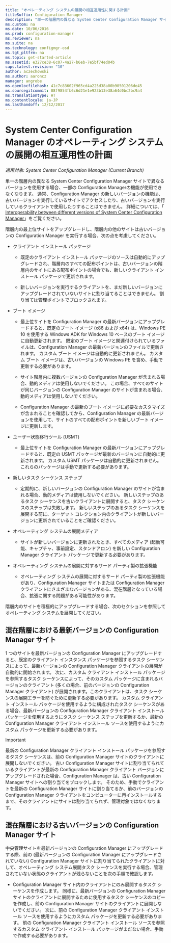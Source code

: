 ```yaml
---
title: "オペレーティング システムの展開の相互運用性に関する計画"
titleSuffix: Configuration Manager
description: "単一の階層内の異なる System Center Configuration Manager サイトで異なるバージョンを使用する場合の相互運用性の問題について理解します。"
ms.custom: na
ms.date: 10/06/2016
ms.prod: configuration-manager
ms.reviewer: na
ms.suite: na
ms.technology: configmgr-osd
ms.tgt_pltfrm: na
ms.topic: get-started-article
ms.assetid: e327ce38-6c07-4a27-b6eb-7e5bf74ed04b
caps.latest.revision: "10"
author: aczechowski
ms.author: aaroncz
manager: angrobe
ms.openlocfilehash: 41c7c83602f965cd4a225d38a00b90501206de45
ms.sourcegitcommit: 08f9854fb6c6d21e1e923b13e38a64d0bc2bc9a4
ms.translationtype: HT
ms.contentlocale: ja-JP
ms.lasthandoff: 12/12/2017
---
```

# <a name="planning-for-operating-system-deployment-interoperability-in-system-center-configuration-manager"></a>System Center Configuration Manager のオペレーティング システムの展開の相互運用性の計画

*適用対象: System Center Configuration Manager (Current Branch)*

単一の階層内の異なる System Center Configuration Manager サイトで異なるバージョンを使用する場合、一部の Configuration Managerの機能が使用できなくなります。 通常、Configuration Manager の新しいバージョンの機能は、古いバージョンを実行しているサイトでアクセスしたり、古いバージョンを実行しているクライアントで使用したりすることはできません。 詳細については、「 [Interoperability between different versions of System Center Configuration Manager](../../core/plan-design/hierarchy/interoperability-between-different-versions.md)」をご覧ください。  

 階層内の最上位サイトをアップグレードし、階層内の他のサイトは古いバージョンの Configuration Manager を実行する場合、次の点を考慮してください。  

-   クライアント インストール パッケージ  

    -   既定のクライアント インストール パッケージのソースは自動的にアップグレードされ、階層内のすべての配布ポイントは、古いバージョンの階層内のサイトにある配布ポイントの場合でも、新しいクライアント インストール パッケージで更新されます。  

    -   新しいバージョンを実行するクライアントを、まだ新しいバージョンにアップグレードされていないサイトに割り当てることはできません。 割り当ては管理ポイントでブロックされます。  

-   ブート イメージ  

    -   最上位サイトを Configuration Manager の最新バージョンにアップグレードすると、既定のブート イメージ (x86 および x64) は、Windows PE 10 を使用する Windows ADK for Windows 10 ベースのブート イメージに自動更新されます。 既定のブート イメージと関連付けられているファイルは、Configuration Manager の最新バージョンのファイルで更新されます。 カスタム ブート イメージは自動的に更新されません。 カスタム ブート イメージは、古いバージョンの Windows PE を含め、手動で更新する必要があります。  

    -   サイト階層内に複数バージョンの Configuration Manager が含まれる場合、動的メディアは使用しないでください。 この場合、すべてのサイトが同じバージョンの Configuration Manager のサイトが含まれる場合、動的メディアは使用しないでください。  

    -   Configuration Manager の最新のブート イメージに必要なカスタマイズが含まれることを確認してから、Configuration Manager の最新バージョンを使用して、サイトのすべての配布ポイントを新しいブート イメージに更新します。  

-   ユーザー状態移行ツール (USMT)  

    -   最上位サイトを Configuration Manager の最新バージョンにアップグレードすると、既定の USMT パッケージが最新のバージョンに自動的に更新されます。 カスタム USMT パッケージは自動的に更新されません。 これらのパッケージは手動で更新する必要があります。  

-   新しいタスク シーケンス ステップ  

    -   定期的に、新しいバージョンの Configuration Manager のサイトが含まれる場合、動的メディアは使用しないでください。 新しいステップのあるタスク シーケンスを古いクライアントに展開すると、タスク シーケンスのステップは失敗します。 新しいステップのあるタスク シーケンスを展開する前に、ターゲット コレクション内のクライアントが新しいバージョンに更新されていることをご確認ください。  

-   オペレーティング システムの展開メディア  

    -   サイトが新しいバージョンに更新されたとき、すべてのメディア (起動可能、キャプチャ、事前設定、スタンドアロン) を新しい Configuration Manager クライアント パッケージで更新する必要があります。  

-   オペレーティング システムの展開に対するサード パーティ製の拡張機能  

    -   オペレーティング システムの展開に対するサード パーティ製の拡張機能があり、Configuration Manager サイトまたは Configuration Manager クライアントにさまざまなバージョンがある、混在階層となっている場合、拡張に関する問題がある可能性があります。  

 階層内のサイトを積極的にアップグレードする場合、次のセクションを参照してオペレーティング システムを展開してください。  

## <a name="latest-version-of-configuration-manager-sites-in-a-mixed-hierarchy"></a>混在階層における最新バージョンの Configuration Manager  サイト  
 1 つのサイトを最新バージョンの Configuration Manager にアップグレードすると、既定のクライアント インスタンス パッケージを参照するタスク シーケンスによって、最新バージョンの Configuration Manager クライアントの展開が自動的に開始されます。 次に、カスタム クライアント インストール パッケージを参照するタスク シーケンスによって、そのカスタム パッケージに含まれるバージョンのクライアント (多くの場合、前のバージョンの Configuration Manager クライアント) が展開されます。このクライアントは、タスク シーケンスの展開エラーを防ぐために更新する必要があります。 カスタム クライアント インストール パッケージを使用するように構成されたタスク シーケンスがある場合、最新バージョンの Configuration Manager クライアント インストール パッケージを使用するようにタスク シーケンス ステップを更新するか、最新の Configuration Manager クライアント インストール ソースを使用するようにカスタム パッケージを更新する必要があります。  

> [!IMPORTANT]  
>  最新の Configuration Manager クライアント インストール パッケージを参照するタスク シーケンスは、前の Configuration Manager サイトのクライアントに展開しないでください。 古い Configuration Manager サイトに割り当てられているクライアントが最新の Configuration Manager クライアント バージョンにアップグレードされた場合、Configuration Manager は、古い Configuration Manager サイトへの割り当てをブロックします。 そのため、手動でクライアントを最新の Configuration Manager サイトに割り当てるか、前のバージョンの Configuration Manager クライアントをコンピューターに再インストールするまで、そのクライアントにサイトは割り当てられず、管理対象ではなくなります。  

## <a name="older-versions-of-configuration-manager-in-a-mixed-hierarchy"></a>混在階層における古いバージョンの Configuration Manager  サイト  
 中央管理サイトを最新バージョンの Configuration Manager にアップグレードする際、前の (最新バージョンの Configuration Manager にアップグレードされていない) Configuration Manager サイトに割り当てられたクライアントに対して、オペレーティング システム展開タスク シーケンスを実行する場合、管理されていない状態のクライアントが残らないことを次の手順で確認します。  

-   Configuration Manager サイト内のクライアントにのみ展開するタスク シーケンスを作成します。 同様に、最新バージョンの Configuration Manager サイトのクライアントに展開するために使用するタスク シーケンスのコピーを作成し、前の Configuration Manager サイトのクライアントに展開しないでください。 次に、前の Configuration Manager クライアント インストール ソースを使用するようにカスタム パッケージを更新する必要があります。 前の Configuration Manager クライアント インストール ソースを参照するカスタム クライアント インストール パッケージがまだない場合、手動で作成する必要があります。  
